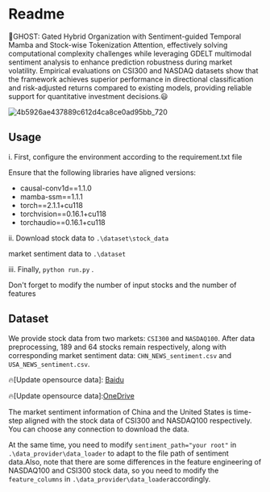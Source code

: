 # Readme

👻GHOST: Gated Hybrid Organization with Sentiment-guided Temporal Mamba and Stock-wise Tokenization Attention, effectively solving computational complexity challenges while leveraging GDELT multimodal sentiment analysis to enhance prediction robustness during market volatility. Empirical evaluations on CSI300 and NASDAQ datasets show that the framework achieves superior performance in directional classification and risk-adjusted returns compared to existing models, providing reliable support for quantitative investment decisions.:smiley:

![4b5926ae437889c612d4ca8ce0ad95bb_720](https://github.com/user-attachments/assets/8fc6a4ca-bab3-40e4-864d-a73295e3f67b)

## Usage
i.   First, configure the environment according to the requirement.txt file

Ensure that the following libraries have aligned versions:

- causal-conv1d==1.1.0
- mamba-ssm==1.1.1
- torch==2.1.1+cu118
- torchvision==0.16.1+cu118
- torchaudio==0.16.1+cu118

ii. Download stock data to ```.\dataset\stock_data```  

market sentiment data to ```.\dataset```

iii. Finally, ```python run.py``` .

Don't forget to modify the number of input stocks and the number of features


## Dataset


We provide stock data from two markets: ```CSI300``` and ```NASDAQ100```. After data preprocessing, 189 and 64 stocks remain respectively, along with corresponding market sentiment data: ```CHN_NEWS_sentiment.csv``` and ```USA_NEWS_sentiment.csv```.

🔥[Update opensource data]: [Baidu](https://pan.baidu.com/s/1shZ0xDFyGsf5a4h8JgMHxQ?pwd=6666)

🔥[Update opensource data]:[OneDrive](https://1drv.ms/f/c/fe4981f5f2f28564/Ero14-xoBLpHjjc-pBlr19EBRlIDeEmjQ7laLJutptEKEQ?e=U0C70F)

The market sentiment information of China and the United States is time-step aligned with the stock data of CSI300 and NASDAQ100 respectively. You can choose any connection to download the data.

At the same time, you need to modify ```sentiment_path="your root"``` in ```.\data_provider\data_loader``` to adapt to the file path of sentiment data.Also, note that there are some differences in the feature engineering of NASDAQ100 and CSI300 stock data, so you need to modify the ```feature_columns``` in ```.\data_provider\data_loader```accordingly.



